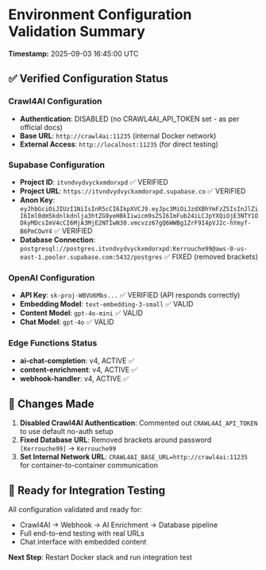 # Environment Configuration Validation Summary
**Timestamp:** 2025-09-03 16:45:00 UTC

## ✅ Verified Configuration Status

### Crawl4AI Configuration
- **Authentication**: DISABLED (no CRAWL4AI_API_TOKEN set - as per official docs)
- **Base URL**: `http://crawl4ai:11235` (internal Docker network)
- **External Access**: `http://localhost:11235` (for direct testing)

### Supabase Configuration  
- **Project ID**: `itvndvydvyckxmdorxpd` ✅ VERIFIED
- **Project URL**: `https://itvndvydvyckxmdorxpd.supabase.co` ✅ VERIFIED
- **Anon Key**: `eyJhbGciOiJIUzI1NiIsInR5cCI6IkpXVCJ9.eyJpc3MiOiJzdXBhYmFzZSIsInJlZiI6Iml0dm5kdnlkdnlja3htZG9yeHBkIiwicm9sZSI6ImFub24iLCJpYXQiOjE3NTY1ODkyMDcsImV4cCI6MjA3MjE2NTIwN30.vmcvzz67gQ6WWBg1ZrF9I4pVJ2c-hYmyf-B6PmCOwY4` ✅ VERIFIED
- **Database Connection**: `postgresql://postgres.itvndvydvyckxmdorxpd:Kerrouche99@aws-0-us-east-1.pooler.supabase.com:5432/postgres` ✅ FIXED (removed brackets)

### OpenAI Configuration
- **API Key**: `sk-proj-WBVU6Mbs...` ✅ VERIFIED (API responds correctly)
- **Embedding Model**: `text-embedding-3-small` ✅ VALID
- **Content Model**: `gpt-4o-mini` ✅ VALID
- **Chat Model**: `gpt-4o` ✅ VALID

### Edge Functions Status
- **ai-chat-completion**: v4, ACTIVE ✅
- **content-enrichment**: v4, ACTIVE ✅  
- **webhook-handler**: v4, ACTIVE ✅

## 🔧 Changes Made
1. **Disabled Crawl4AI Authentication**: Commented out `CRAWL4AI_API_TOKEN` to use default no-auth setup
2. **Fixed Database URL**: Removed brackets around password `[Kerrouche99]` → `Kerrouche99`
3. **Set Internal Network URL**: `CRAWL4AI_BASE_URL=http://crawl4ai:11235` for container-to-container communication

## 🚀 Ready for Integration Testing
All configuration validated and ready for:
- Crawl4AI → Webhook → AI Enrichment → Database pipeline
- Full end-to-end testing with real URLs
- Chat interface with embedded content

**Next Step**: Restart Docker stack and run integration test